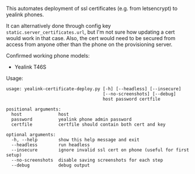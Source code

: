This automates deployment of ssl certificates (e.g. from letsencrypt) to yealink phones.

It can alternatively done through config key `static.server_certificates.url`, but I'm not sure how updating a cert would work in that case. Also, the cert would need to be secured from access from anyone other than the phone on the provisioning server.

Confirmed working phone models:
  - Yealink T46S

Usage:
```
usage: yealink-certificate-deploy.py [-h] [--headless] [--insecure]
                                     [--no-screenshots] [--debug]
                                     host password certfile

positional arguments:
  host              host
  password          yealink phone admin password
  certfile          certfile should contain both cert and key

optional arguments:
  -h, --help        show this help message and exit
  --headless        run headless
  --insecure        ignore invalid ssl cert on phone (useful for first setup)
  --no-screenshots  disable saving screenshots for each step
  --debug           debug output
```
